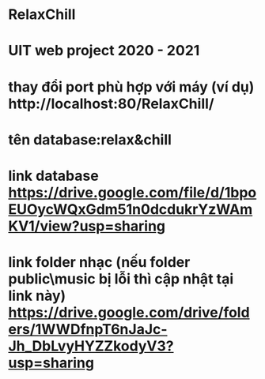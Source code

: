 #  RelaxChill
# UIT web project 2020 - 2021
# thay đổi port phù hợp với máy (ví dụ) http://localhost:80/RelaxChill/
# tên database:relax&chill
# link database https://drive.google.com/file/d/1bpoEUOycWQxGdm51n0dcdukrYzWAmKV1/view?usp=sharing
# link folder nhạc (nếu folder public\music bị lỗi thì cập nhật tại link này) https://drive.google.com/drive/folders/1WWDfnpT6nJaJc-Jh_DbLvyHYZZkodyV3?usp=sharing
